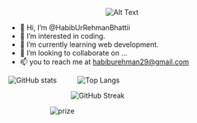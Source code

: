 &emsp;&emsp;&emsp;&emsp;&emsp;&emsp;&emsp;&emsp;&emsp;&emsp;&emsp;&emsp;&emsp;&emsp;![Alt Text](https://media3.giphy.com/media/3o7abkwfIVAeDT6RSU/giphy.gif?cid=ecf05e4796s7fbk88tw5b88op5b3ay77xe9xr7b7xkhlcc0q&rid=giphy.gif&ct=g)
- 👋 Hi, I’m @HabibUrRehmanBhattii
- 👀 I’m interested in coding.
- 🌱 I’m currently learning web development.
- 💞️ I’m looking to collaborate on ...
- 📫 you to reach me at habiburehman29@gmail.com

![GitHub stats](https://github-readme-stats.vercel.app/api?username=HabibUrRehmanBhattii&hide=issues,contribs&count_private=true&show_icons=true)&emsp;&emsp;&emsp;![Top Langs](https://github-readme-stats.vercel.app/api/top-langs/?username=HabibUrRehmanBhattii&hide=Procfile&layout=compact)


&emsp;&emsp;&emsp;&emsp;&emsp;&emsp;&emsp;&emsp;&emsp;![GitHub Streak](https://streak-stats.demolab.com?user=HabibUrRehmanBhattii&theme=vue&hide_border=true&border_radius=2.6)





&emsp;&emsp;&emsp;&emsp;&emsp;&emsp;![prize](https://github-profile-trophy.vercel.app/?username=HabibUrRehmanBhattii)


<!---
HabibUrRehmanBhattii/HabibUrRehmanBhattii is a ✨ special ✨ repository because its `README.md` (this file) appears on your GitHub profile.
You can click the Preview link to take a look at your changes.
--->
